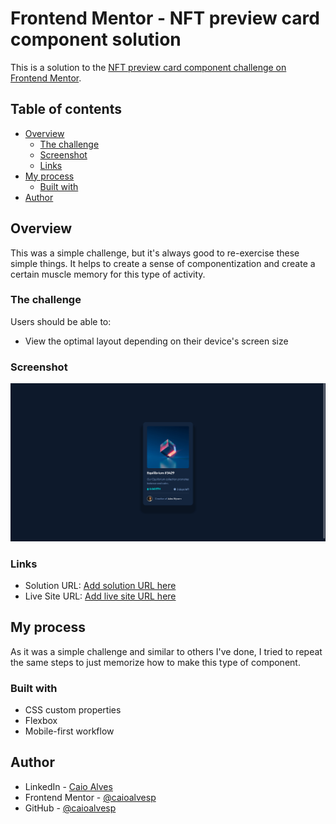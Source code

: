 # Frontend Mentor - NFT preview card component solution

This is a solution to the [NFT preview card component challenge on Frontend Mentor](https://www.frontendmentor.io/challenges/nft-preview-card-component-SbdUL_w0U).

## Table of contents

- [Overview](#overview)
  - [The challenge](#the-challenge)
  - [Screenshot](#screenshot)
  - [Links](#links)
- [My process](#my-process)
  - [Built with](#built-with)
- [Author](#author)

## Overview

This was a simple challenge, but it's always good to re-exercise these simple things. It helps to create a sense of componentization and create a certain muscle memory for this type of activity.

### The challenge

Users should be able to:

- View the optimal layout depending on their device's screen size

### Screenshot

<img src="./NFT_Screenshot.png" style="zoom: 50%;" />

### Links

- Solution URL: [Add solution URL here](https://your-solution-url.com)
- Live Site URL: [Add live site URL here](https://your-live-site-url.com)

## My process

As it was a simple challenge and similar to others I've done, I tried to repeat the same steps to just memorize how to make this type of component.

### Built with

- CSS custom properties
- Flexbox
- Mobile-first workflow

## Author

- LinkedIn - [Caio Alves](https://www.linkedin.com/in/caioalvesp/)
- Frontend Mentor - [@caioalvesp](https://www.frontendmentor.io/profile/caioalvesp)
- GitHub - [@caioalvesp](https://github.com/caioalvesp)
